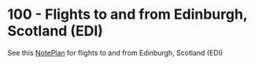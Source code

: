 # 100 - Flights to and from Edinburgh, Scotland (EDI)

See this [NotePlan]() for flights to and from Edinburgh, Scotland (EDI)
